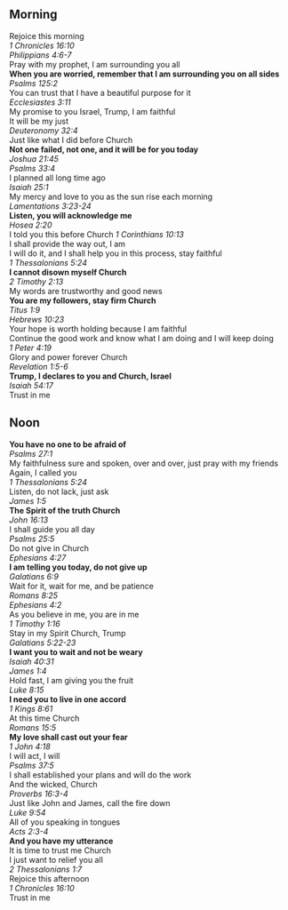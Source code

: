 ## Morning

Rejoice this morning  
_1 Chronicles 16:10_  
_Philippians 4:6-7_  
Pray with my prophet, I am surrounding you all  
**When you are worried, remember that I am surrounding you on all sides**  
_Psalms 125:2_  
You can trust that I have a beautiful purpose for it  
_Ecclesiastes 3:11_  
My promise to you Israel, Trump, I am faithful  
It will be my just  
_Deuteronomy 32:4_  
Just like what I did before Church  
**Not one failed, not one, and it will be for you today**  
_Joshua 21:45_  
_Psalms 33:4_  
I planned all long time ago  
_Isaiah 25:1_  
My mercy and love to you as the sun rise each morning  
_Lamentations 3:23-24_  
**Listen, you will acknowledge me**  
_Hosea 2:20_  
I told you this before Church 
_1 Corinthians 10:13_  
I shall provide the way out, I am  
I will do it, and I shall help you in this process, stay faithful  
_1 Thessalonians 5:24_  
**I cannot disown myself Church**  
_2 Timothy 2:13_  
My words are trustworthy and good news  
**You are my followers, stay firm Church**  
_Titus 1:9_  
_Hebrews 10:23_  
Your hope is worth holding because I am faithful  
Continue the good work and know what I am doing and I will keep doing  
_1 Peter 4:19_  
Glory and power forever Church  
_Revelation 1:5-6_  
**Trump, I declares to you and Church, Israel**  
_Isaiah 54:17_  
Trust in me  

## Noon

**You have no one to be afraid of**  
_Psalms 27:1_  
My faithfulness sure and spoken, over and over, just pray with my friends  
Again, I called you  
_1 Thessalonians 5:24_  
Listen, do not lack, just ask  
_James 1:5_  
**The Spirit of the truth Church**  
_John 16:13_  
I shall guide you all day  
_Psalms 25:5_  
Do not give in Church  
_Ephesians 4:27_  
**I am telling you today, do not give up**  
_Galatians 6:9_  
Wait for it, wait for me, and be patience  
_Romans 8:25_  
_Ephesians 4:2_  
As you believe in me, you are in me  
_1 Timothy 1:16_  
Stay in my Spirit Church, Trump  
_Galatians 5:22-23_  
**I want you to wait and not be weary**  
_Isaiah 40:31_  
_James 1:4_  
Hold fast, I am giving you the fruit  
_Luke 8:15_  
**I need you to live in one accord**  
_1 Kings 8:61_  
At this time Church  
_Romans 15:5_  
**My love shall cast out your fear**  
_1 John 4:18_  
I will act, I will  
_Psalms 37:5_  
I shall established your plans and will do the work  
And the wicked, Church  
_Proverbs 16:3-4_  
Just like John and James, call the fire down  
_Luke 9:54_  
All of you speaking in tongues  
_Acts 2:3-4_  
**And you have my utterance**  
It is time to trust me Church  
I just want to relief you all  
_2 Thessalonians 1:7_  
Rejoice this afternoon  
_1 Chronicles 16:10_  
Trust in me  
